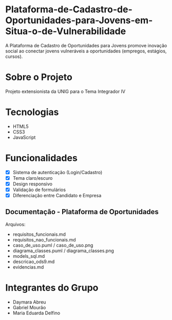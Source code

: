 # Plataforma-de-Cadastro-de-Oportunidades-para-Jovens-em-Situa-o-de-Vulnerabilidade

A Plataforma de Cadastro de Oportunidades para Jovens promove inovação social ao conectar jovens vulneráveis a oportunidades (empregos, estágios, cursos).

# Sobre o Projeto
Projeto extensionista da UNIG para o Tema Integrador IV 

# Tecnologias
- HTML5
- CSS3 
- JavaScript 

# Funcionalidades
- [x] Sistema de autenticação (Login/Cadastro)
- [x] Tema claro/escuro
- [x] Design responsivo
- [x] Validação de formulários
- [x] Diferenciação entre Candidato e Empresa

## Documentação - Plataforma de Oportunidades

Arquivos:
- requisitos_funcionais.md
- requisitos_nao_funcionais.md
- caso_de_uso.puml / caso_de_uso.png
- diagrama_classes.puml / diagrama_classes.png
- models_sql.md
- descricao_ods9.md
- evidencias.md

# Integrantes do Grupo
- Daymara Abreu
- Gabriel Mourão
- Maria Eduarda Delfino

